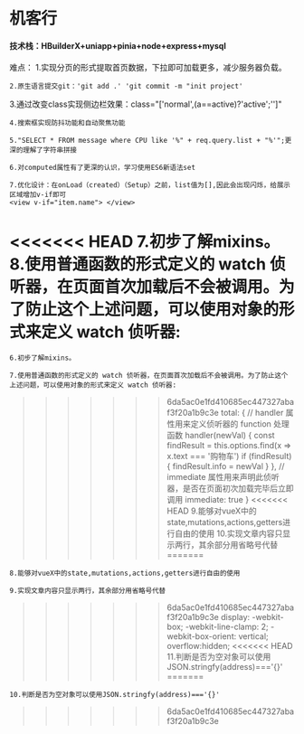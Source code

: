 # 机客行

#### 技术栈：HBuilderX+uniapp+pinia+node+express+mysql

难点：
    1.实现分页的形式提取首页数据，下拉即可加载更多，减少服务器负载。
    
    2.原生语言提交git：'git add .' 'git commit -m "init project'
    
​   3.通过改变class实现侧边栏效果：class="['normal',(a==active)?'active';'']"

    4.搜索框实现防抖功能和自动聚焦功能
    
    5."SELECT * FROM message where CPU like '%" + req.query.list + "%'";更深的理解了字符串拼接
    
    6.对computed属性有了更深的认识，学习使用ES6新语法set
    
    7.优化设计：在onLoad（created）（Setup）之前，list值为[],因此会出现闪烁，给展示区域增加v-if即可
    <view v-if="item.name"> </view>
<<<<<<< HEAD
    7.初步了解mixins。
    8.使用普通函数的形式定义的 watch 侦听器，在页面首次加载后不会被调用。为了防止这个上述问题，可以使用对象的形式来定义 watch 侦听器: 
=======
    
    6.初步了解mixins。
    
    7.使用普通函数的形式定义的 watch 侦听器，在页面首次加载后不会被调用。为了防止这个上述问题，可以使用对象的形式来定义 watch 侦听器: 
>>>>>>> 6da5ac0e1fd410685ec447327abaf3f20a1b9c3e
    total: {
      // handler 属性用来定义侦听器的 function 处理函数
      handler(newVal) {
         const findResult = this.options.find(x => x.text === '购物车')
         if (findResult) {
            findResult.info = newVal
         }
      },
      // immediate 属性用来声明此侦听器，是否在页面初次加载完毕后立即调用
      immediate: true
   }
<<<<<<< HEAD
    9.能够对vueX中的state,mutations,actions,getters进行自由的使用
    10.实现文章内容只显示两行，其余部分用省略号代替  
=======
   
    8.能够对vueX中的state,mutations,actions,getters进行自由的使用
    
    9.实现文章内容只显示两行，其余部分用省略号代替  
>>>>>>> 6da5ac0e1fd410685ec447327abaf3f20a1b9c3e
    display: -webkit-box;
    -webkit-line-clamp: 2;
    -webkit-box-orient: vertical;
    overflow:hidden;
<<<<<<< HEAD
    11.判断是否为空对象可以使用JSON.stringfy(address)==='{}'
=======
    
    10.判断是否为空对象可以使用JSON.stringfy(address)==='{}'
>>>>>>> 6da5ac0e1fd410685ec447327abaf3f20a1b9c3e
